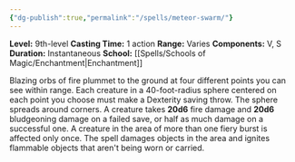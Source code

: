 ```yaml
---
{"dg-publish":true,"permalink":"/spells/meteor-swarm/"}
---
```


**Level:** 9th-level
**Casting Time:** 1 action
**Range:** Varies
**Components:** V, S
**Duration:** Instantaneous
**School:** [[Spells/Schools of Magic/Enchantment\|Enchantment]]

Blazing orbs of fire plummet to the ground at four different points you can see within range. Each creature in a 40-foot-radius sphere centered on each point you choose must make a Dexterity saving throw. The sphere spreads around corners. A creature takes **20d6** fire damage and **20d6** bludgeoning damage on a failed save, or half as much damage on a successful one. A creature in the area of more than one fiery burst is affected only once.
The spell damages objects in the area and ignites flammable objects that aren't being worn or carried.
